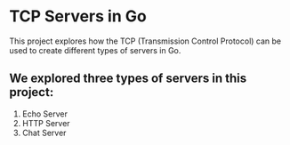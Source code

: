 # TCP Servers in Go

This project explores how the TCP (Transmission Control Protocol) can be used to create different types of servers in Go.

## We explored three types of servers in this project:

1. Echo Server
2. HTTP Server
3. Chat Server
